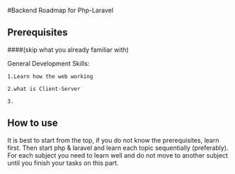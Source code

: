 
#Backend Roadmap for Php-Laravel


## Prerequisites
####(skip what you already familiar with)

General Development Skills:

    1.Learn how the web working
    
    2.what is Client-Server

    3.

    

## How to use

It is best to start from the top, if you do not know the prerequisites, learn first. Then start php & laravel and learn each topic sequentially (preferably). For each subject you need to learn well and do not move to another subject until you finish your tasks on this part.
